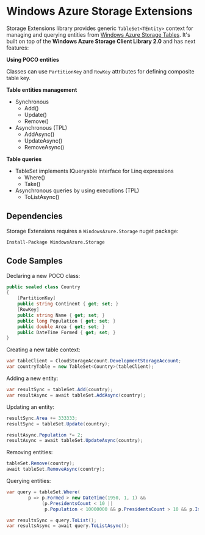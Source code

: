 # Windows Azure Storage Extensions

Storage Extensions library provides generic `TableSet<TEntity>` context for managing and querying entities from [Windows Azure Storage Tables](http://blogs.msdn.com/b/windowsazurestorage/archive/2012/11/06/windows-azure-storage-client-library-2-0-tables-deep-dive.aspx).
It's built on top of the **Windows Azure Storage Client Library 2.0** and has next features:

**Using POCO entities**

Classes can use `PartitionKey` and `RowKey` attributes for defining composite table key.

**Table entities management**

  * Synchronous
      * Add()
      * Update()
      * Remove()
  * Asynchronous (TPL)
      * AddAsync()
      * UpdateAsync()
      * RemoveAsync()

**Table queries**

  * TableSet implements IQueryable interface for Linq expressions
     * Where()
     * Take()
  * Asynchronous queries by using executions (TPL)
     * ToListAsync()

## Dependencies
Storage Extensions requires a `WindowsAzure.Storage` nuget package:
```shell
Install-Package WindowsAzure.Storage
```

## Code Samples

Declaring a new POCO class:

```csharp
public sealed class Country
{
    [PartitionKey]
    public string Continent { get; set; }
    [RowKey]
    public string Name { get; set; }
    public long Population { get; set; }
    public double Area { get; set; }
    public DateTime Formed { get; set; }
}
```

Creating a new table context:

```csharp
var tableClient = CloudStorageAccount.DevelopmentStorageAccount;
var countryTable = new TableSet<Country>(tableClient);
```

Adding a new entity:

```csharp
var resultSync = tableSet.Add(country);
var resultAsync = await tableSet.AddAsync(country);
```

Updating an entity:

```csharp
resultSync.Area += 333333;
resultSync = tableSet.Update(country);

resultAsync.Population *= 2;
resultAsync = await tableSet.UpdateAsync(country);
```

Removing entities:

```csharp
tableSet.Remove(country);
await tableSet.RemoveAsync(country);
```

Querying entities:

```csharp
var query = tableSet.Where(
        p => p.Formed > new DateTime(1950, 1, 1) &&
             (p.PresidentsCount < 10 ||
              p.Population < 10000000 && p.PresidentsCount > 10 && p.IsExists));

var resultsSync = query.ToList();
var resultsAsync = await query.ToListAsync();
```
